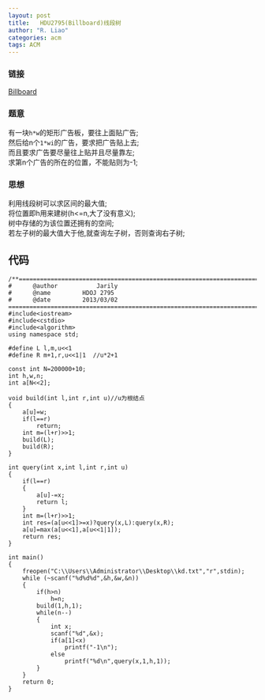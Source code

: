 ```yaml
---
layout: post
title:   HDU2795(Billboard)线段树
author: "R. Liao" 
categories: acm
tags: ACM
---
```


### 链接
[Billboard](http://acm.hdu.edu.cn/showproblem.php?pid=2795)  

### 题意      
有一块```h*w```的矩形广告板，要往上面贴广告;  
然后给n个```1*wi```的广告，要求把广告贴上去;    
而且要求广告要尽量往上贴并且尽量靠左;    
求第n个广告的所在的位置，不能贴则为-1;
  
### 思想  
利用线段树可以求区间的最大值;  
将位置即h用来建树(h<=n,大了没有意义);  
树中存储的为该位置还拥有的空间;  
若左子树的最大值大于他,就查询左子树，否则查询右子树;  
  
## 代码  

```
/**============================================================================
#	   @author	         Jarily
#	   @name		 HDOJ 2795
#	   @date		 2013/03/02
============================================================================**/
#include<iostream>
#include<cstdio>
#include<algorithm>
using namespace std;

#define L l,m,u<<1
#define R m+1,r,u<<1|1  //u*2+1

const int N=200000+10;
int h,w,n;
int a[N<<2];

void build(int l,int r,int u)//u为根结点
{
    a[u]=w;
    if(l==r)
        return;
    int m=(l+r)>>1;
    build(L);
    build(R);
}

int query(int x,int l,int r,int u)
{
    if(l==r)
    {
        a[u]-=x;
        return l;
    }
    int m=(l+r)>>1;
    int res=(a[u<<1]>=x)?query(x,L):query(x,R);
    a[u]=max(a[u<<1],a[u<<1|1]);
    return res;
}

int main()
{
    freopen("C:\\Users\\Administrator\\Desktop\\kd.txt","r",stdin);
    while (~scanf("%d%d%d",&h,&w,&n))
    {
        if(h>n)
            h=n;
        build(1,h,1);
        while(n--)
        {
            int x;
            scanf("%d",&x);
            if(a[1]<x)
                printf("-1\n");
            else
                printf("%d\n",query(x,1,h,1));
        }
    }
    return 0;
}
```
